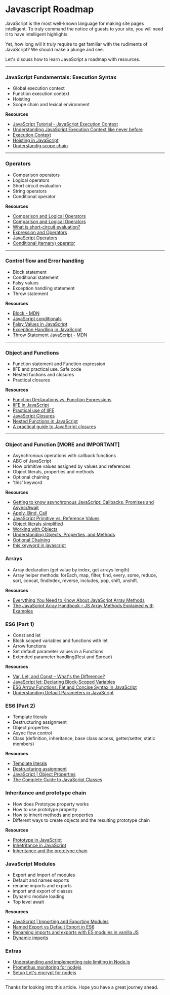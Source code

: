 # Javascript Roadmap


JavaScript is the most well-known language for making site pages intelligent. To truly command the notice of guests to your site, you will need it to have intelligent highlights.

Yet, how long will it truly require to get familiar with the rudiments of JavaScript? We should make a plunge and see.

Let's discuss how to learn JavaScript a roadmap with resources.

---


### JavaScript Fundamentals: Execution Syntax

- Global execution context
- Function execution context
- Hoisting
- Scope chain and lexical environment

**Resources**

- [JavaScript Tutorial - JavaScript Execution Context](https://www.javascripttutorial.net/javascript-execution-context/)
- [Understanding JavaScript Execution Context like never before](https://blog.greenroots.info/understanding-javascript-execution-context-like-never-before-ckb8x246k00f56hs1nefzpysq)
- [Execution Context](https://codeburst.io/js-demystified-04-execution-context-97dea52c8ac6)
- [Hoisting in JavaScript](https://www.w3schools.com/js/js_hoisting.asp)
- [Understandig scope chain](https://blog.bitsrc.io/understanding-scope-and-scope-chain-in-javascript-f6637978cf53)

---

### Operators

- Comparison operators
- Logical operators
- Short circuit evaluation
- String operators
- Conditional operator

**Resources**

- [Comparison and Logical Operators](https://www.codecademy.com/articles/fwd-js-comparison-logical)
- [Comparison and Logical Operators](https://www.w3schools.com/js/js_comparisons.asp)
- [What is short-circuit evaluation?](https://codeburst.io/javascript-what-is-short-circuit-evaluation-ff22b2f5608c)
- [Expression and Operators](https://developer.mozilla.org/en-US/docs/Web/JavaScript/Guide/Expressions_and_Operators)
- [JavaScript Operators](https://www.w3schools.com/js/js_operators.asp)
- [Conditional (ternary) operator](https://developer.mozilla.org/en-US/docs/Web/JavaScript/Reference/Operators/Conditional_Operator)

---

### Control flow and Error handling

- Block statement
- Conditional statement
- Falsy values
- Exception handling statement
- Throw statement

**Resources**

- [Block - MDN](https://developer.mozilla.org/en-US/docs/Web/JavaScript/Reference/Statements/block)
- [JavaScript conditionals](https://www.javascript.com/learn/conditionals)
- [Falsy Values in JavaScript](https://www.freecodecamp.org/news/falsy-values-in-javascript/)
- [Exception Handling in JavaScript](https://www.javatpoint.com/exception-handling-in-javascript)
- [Throw Statement JavaScript - MDN](https://developer.mozilla.org/en-US/docs/Web/JavaScript/Reference/Statements/throw)

---

### Object and Functions

- Function statement and Function expression
- IIFE and practical use. Safe code
- Nested fuctions and closures
- Practical closures

**Resources**

- [Function Declarations vs. Function Expressions](https://medium.com/@mandeep1012/function-declarations-vs-function-expressions-b43646042052)
- [IIFE in JavaScript](https://medium.com/swlh/iifes-in-javascript-use-cases-92811495d936)
- [Practical use of IIFE](https://javascript.plainenglish.io/4-practical-use-cases-for-iifes-in-javascript-6481dcb0ba7d)
- [JavaScript Closures](https://dmitripavlutin.com/simple-explanation-of-javascript-closures/)
- [Nested Functions in JavaScript](https://www.tutorialspoint.com/javascript/javascript_nested_functions.htm)
- [A practical guide to JavaScript closures](https://opensource.com/article/21/2/javascript-closures)

---

### Object and Function [MORE and IMPORTANT]

- Asynchronous operations with callback functions
- ABC of JavaScript
- How primitive values assigned by values and references
- Object literals, properties and methods
- Optional chaining
- 'this' keyword

**Resources**

- [Getting to know asynchronous JavaScript: Callbacks, Promises and Async/Await](https://medium.com/codebuddies/getting-to-know-asynchronous-javascript-callbacks-promises-and-async-await-17e0673281ee)
- [Apply, Bind, Call](https://medium.com/@omergoldberg/javascript-call-apply-and-bind-e5c27301f7bb)
- [JavaScript Primitive vs. Reference Values](https://www.javascripttutorial.net/javascript-primitive-vs-reference-values/)
- [Object literals simplified](http://www.standardista.com/javascript/javascript-object-literals-simplified/)
- [Working with Objects](https://developer.mozilla.org/en-US/docs/Web/JavaScript/Guide/Working_with_Objects)
- [Understanding Objects, Properties, and Methods](https://docs.microsoft.com/en-us/office/vba/word/concepts/objects-properties-methods/understanding-objects-properties-and-methods)
- [Optional Chaining](https://javascript.info/optional-chaining)
- [this keyword in javascript](https://www.javatpoint.com/this-keyword)

### Arrays

- Array declaration (get value by index, get arrays length)
- Array helper methods: forEach, map, filter, find, every, some, reduce, sort, concat, findIndex, reverse, includes, pop, shift, unshift.

**Resources**

- [Everything You Need to Know About JavaScript Array Methods](https://www.edureka.co/blog/javascript-array/)
- [The JavaScript Array Handbook – JS Array Methods Explained with Examples](https://www.freecodecamp.org/news/the-javascript-array-handbook/)

### ES6 (Part 1)

- Const and let
- Block scoped variables and functions with let
- Arrow functions
- Set default parameter values in a Functions
- Extended parameter handling(Rest and Spread)

**Resources**

- [Var, Let, and Const – What's the Difference?](https://www.freecodecamp.org/news/var-let-and-const-whats-the-difference/)
- [JavaScript let: Declaring Block-Scoped Variables](https://www.javascripttutorial.net/es6/javascript-let/)
- [ES6 Arrow Functions: Fat and Concise Syntax in JavaScript](https://www.sitepoint.com/es6-arrow-functions-new-fat-concise-syntax-javascript/)
- [Understanding Default Parameters in JavaScript](https://www.digitalocean.com/community/tutorials/understanding-default-parameters-in-javascript)

### ES6 (Part 2)

- Template literals
- Destructuring assignment
- Object properties
- Async flow control
- Class (definition, inheritance, base class access, getter/setter, static members)

**Resources**

- [Template literals](https://developer.mozilla.org/en-US/docs/Web/JavaScript/Reference/Template_literals)
- [Destructuring assignment](https://developer.mozilla.org/en-US/docs/Web/JavaScript/Reference/Operators/Destructuring_assignment)
- [JavaScript | Object Properties](https://www.geeksforgeeks.org/javascript-object-properties/ )
- [The Complete Guide to JavaScript Classes](https://dmitripavlutin.com/javascript-classes-complete-guide/)

### Inheritance and prototype chain

- How does Prototype property works
- How to use prototype property
- How to inherit methods and properties
- Different ways to create objects and the resulting prototype chain

**Resources**

- [Prototype in JavaScript](https://www.tutorialsteacher.com/javascript/prototype-in-javascript)
- [Inhetritance in JavaScript](https://developer.mozilla.org/en-US/docs/Learn/JavaScript/Objects/Inheritance)
- [Inheritance and the prototype chain](https://developer.mozilla.org/en-US/docs/Web/JavaScript/Inheritance_and_the_prototype_chain)


### JavaScript Modules

- Export and Import of modules
- Default and names exports
- rename imports and exports
- import and export of classes
- Dynamic module loading
- Top level await

**Resources**

- [JavaScript | Importing and Exporting Modules](https://www.geeksforgeeks.org/javascript-importing-and-exporting-modules/ )
- [Named Export vs Default Export in ES6](https://medium.com/@etherealm/named-export-vs-default-export-in-es6-affb483a0910)
- [Renaming imports and exports with ES modules in vanilla JS](https://gomakethings.com/renaming-imports-and-exports-with-es-modules-in-vanilla-js/)
- [Dynamic imports](https://javascript.info/modules-dynamic-imports)


### Extras

- [Understanding and implementing rate limiting in Node.js](https://blog.logrocket.com/rate-limiting-node-js/)
- [Promethus monitoring for nodejs](https://github.com/RisingStack/example-prometheus-nodejs)
- [Setup Let's encrypt for nodejs](https://itnext.io/node-express-letsencrypt-generate-a-free-ssl-certificate-and-run-an-https-server-in-5-minutes-a730fbe528ca)
---

Thanks for looking into this article. Hope you have a great journey ahead. 
